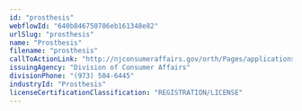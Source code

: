 ```yaml
---
id: "prosthesis"
webflowId: "640b846750786eb161348e82"
urlSlug: "prosthesis"
name: "Prosthesis"
filename: "prosthesis"
callToActionLink: "http://njconsumeraffairs.gov/orth/Pages/applications.aspx"
issuingAgency: "Division of Consumer Affairs"
divisionPhone: "(973) 504-6445"
industryId: "Prosthesis"
licenseCertificationClassification: "REGISTRATION/LICENSE"
---
```

